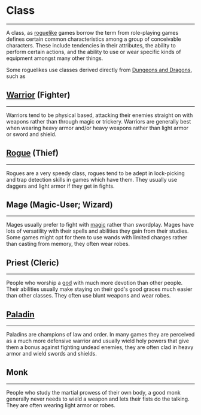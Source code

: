 # Class

---

A class, as [roguelike](what_a_roguelike_is.md) games borrow the term from role-playing games defines certain common characteristics among a group of conceivable characters. These include tendencies in their attributes, the ability to perform certain actions, and the ability to use or wear specific kinds of equipment amongst many other things.  

Some roguelikes use classes derived directly from [Dungeons and Dragons](../../dungeons_and_dragons.md), such as  

## [Warrior](../../../class/warrior.md) (Fighter)

---

Warriors tend to be physical based, attacking their enemies straight on with weapons rather than through magic or trickery. Warriors are generally best when wearing heavy armor and/or heavy weapons rather than light armor or sword and shield.  

<!-- Original link led to rogue game for some reason (Possible change) -->
## [Rogue](../../../game/rogue.md) (Thief)

---

Rogues are a very speedy class, rogues tend to be adept in lock-picking and trap detection skills in games which have them. They usually use daggers and light armor if they get in fights.  

## Mage (Magic-User; Wizard)

---

Mages usually prefer to fight with [magic](../../design/magic/magic.md) rather than swordplay. Mages have lots of versatility with their spells and abilities they gain from their studies. Some games might opt for them to use wands with limited charges rather than casting from memory, they often wear robes.  

## Priest (Cleric)

---

People who worship a [god](../../god.md) with much more devotion than other people. Their abilities usually make staying on their god's good graces much easier than other classes. They often use blunt weapons and wear robes.  

## [Paladin](../../../class/paladin.md)

---

Paladins are champions of law and order. In many games they are perceived as a much more defensive warrior and usually wield holy powers that give them a bonus against fighting undead enemies, they are often clad in heavy armor and wield swords and shields.  

## Monk

---

People who study the martial prowess of their own body, a good monk generally never needs to wield a weapon and lets their fists do the talking. They are often wearing light armor or robes.

